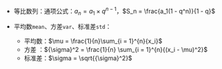 + 等比数列：通项公式：$a_n = a_1 \times q^{n - 1}$，$S_n = \frac{a_1(1 - q^n)}{1 - q}$

+ 平均数`mean`、方差`var`、标准差`std`：
  + 平均数：$\mu = \frac{1}{n}\sum_{i = 1}^{n}{x_i}$
  + 方差    ：${\sigma}^2 = \frac{1}{n} \sum_{i = 1}^{n}{(x_i - \mu)^2}$
  + 标准差：$\sigma = \sqrt{{\sigma}^2}$